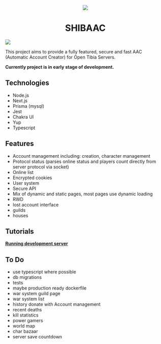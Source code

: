 <p align="center">
  <img src="./public/images/header.png">
</p>

<h1 align="center">SHIBAAC</h1>

<a href="https://codecov.io/gh/nekiro/shibaac">
  <img src="https://codecov.io/gh/nekiro/shibaac/branch/master/graph/badge.svg?token=LDXR6UDS55"/>
</a>

This project aims to provide a fully featured, secure and fast AAC (Automatic Account Creator) for Open Tibia Servers.

<b>Currently project is in early stage of development.</b>

## Technologies

- Node.js
- Next.js
- Prisma (mysql)
- Jest
- Chakra UI
- Yup
- Typescript

## Features

- Account management including: creation, character management
- Protocol status (parses online status and players count directly from server protocol via socket)
- Online list
- Encrypted cookies
- User system
- Secure API
- Mix of dynamic and static pages, most pages use dynamic loading
- RWD
- lost account interface
- guilds
- houses

## Tutorials

**[Running development server](https://github.com/nekiro/SHIBAac/wiki#-how-to-use)**

## To Do

- use typescript where possible
- db migrations
- tests
- maybe production ready dockerfile
- war system guild page
- war system list
- history donate with Account management
- recent deaths
- kill statistics
- power gamers
- world map
- char bazaar
- server save countdown
